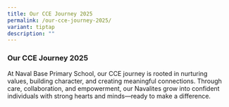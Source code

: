 ```yaml
---
title: Our CCE Journey 2025
permalink: /our-cce-journey-2025/
variant: tiptap
description: ""
---
```

<h3><strong>Our CCE Journey 2025</strong></h3>
<p>At Naval Base Primary School, our CCE journey is rooted in nurturing values,
building character, and creating meaningful connections. Through care,
collaboration, and empowerment, our Navalites grow into confident individuals
with strong hearts and minds—ready to make a difference.</p>